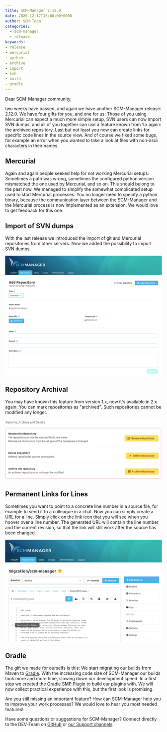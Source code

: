 ```yaml
---
title: SCM-Manager 2.12.0
date: 2020-12-17T15:00:00+0000
author: SCM-Team
categories:
  - scm-manager
  - release
keywords:
- release
- mercurial
- python
- archive
- import
- svn
- build
- gradle
---
```


Dear SCM-Manager community,

two weeks have passed, and again we have another SCM-Manager release: 2.12.0. We have four gifts for you, and one for us:
Those of you using Mercurial can expect a much more simple setup, SVN users can now import SVN dumps, and all of you
together can use a feature known from 1.x again: the archived repository. Last but not least you now can create links
for specific code lines in the source view. And of course we fixed some bugs, for example an error when you wanted to
take a look at files with non-ascii characters in their names.

## Mercurial

Again and again people seeked help for not working Mercurial setups: Sometimes a path was wrong, sometimes the configured
python version mismatched the one used by Mercurial, and so on. This should belong to the past now. We managed to simplify
the somewhat complicated setup used to start Mercurial processes. You no longer need to specify a python binary, because
the communication layer between the SCM-Manager and the Mercurial process is now implemented as an extension. We would love
to get feedback for this one.

## Import of SVN dumps

With the last release we introduced the import of git and Mercurial repositories from other servers. Now we added the
possibility to import SVN dumps.

![Import SVN Dumps](assets/import_svn.png)

## Repository Archival

You may have known this feature from version 1.x, now it's available in 2.x again: You can mark repositories as "archived".
Such repositories cannot be modified any longer.

![Archive Setting](assets/archive_setting.png)

## Permanent Links for Lines

Sometimes you want to point to a concrete line number in a source file, for example to send it to a colleague in a chat.
Now you can simply create a URL for a line. Simply click on the link icon that you will see when you hoover over a line
number. The generated URL will contain the line number and the current revision, so that the link will still work after
the source has been changed.

![Line Link](assets/line_link.png)

## Gradle

The gift we made for ourselfs is this: We start migrating our builds from Maven to [Gradle](https://gradle.org/). With the
increasing code size of SCM-Manager our builds took more and more time, slowing down our development speed. In a first step
we created the [Gradle SMP Plugin](https://github.com/scm-manager/gradle-smp-plugin) to build our plugins with. We will
now collect practical experience with this, but the first look is promising.

Are you still missing an important feature? How can SCM-Manager help you to improve your work processes? We would love to hear you most needed features!

Have some questions or suggestions for SCM-Manager? Connect directly to the DEV-Team on [GitHub](https://github.com/scm-manager/scm-manager/) or [our Support channels](https://www.scm-manager.org/support/).
